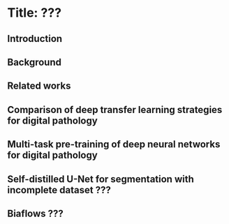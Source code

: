 # Title: ???

## Introduction

## Background

## Related works 

## Comparison of deep transfer learning strategies for digital pathology

## Multi-task pre-training of deep neural networks for digital pathology

## Self-distilled U-Net for segmentation with incomplete dataset ???

## Biaflows ???

